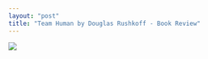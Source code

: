 ```yaml
---
layout: "post"
title: "Team Human by Douglas Rushkoff - Book Review"
---
```


<!--more-->


![](https://i.imgur.com/u1m1ki0.png)
